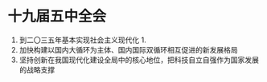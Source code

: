 # 十九届五中全会

1. 到二〇三五年基本实现社会主义现代化
   1. 
2. 加快构建以国内大循环为主体、国内国际双循环相互促进的新发展格局
3. 坚持创新在我国现代化建设全局中的核心地位，把科技自立自强作为国家发展的战略支撑

